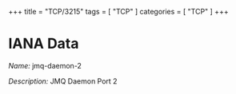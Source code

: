 +++
title = "TCP/3215"
tags = [ "TCP" ]
categories = [ "TCP" ]
+++

# IANA Data

_Name:_ jmq-daemon-2

_Description:_ JMQ Daemon Port 2

